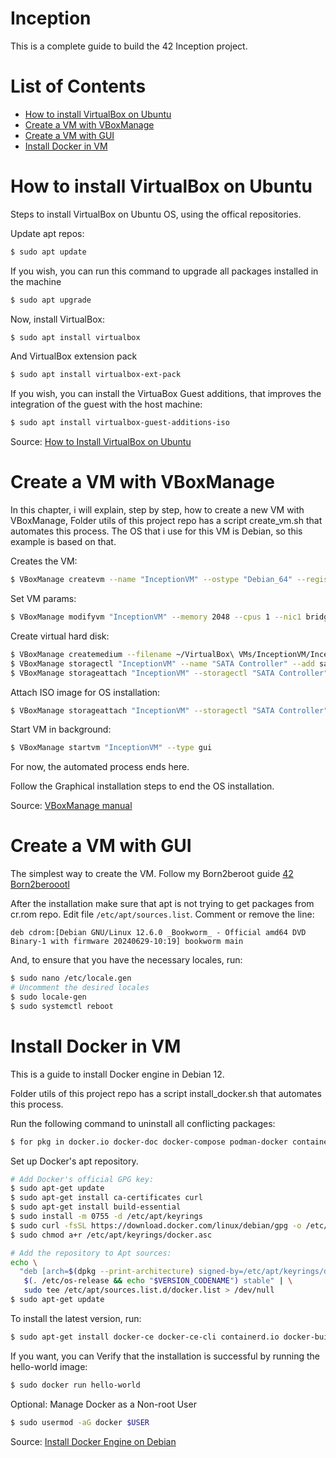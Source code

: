 # Inception

This is a complete guide to build the 42 Inception project.

# List of Contents
- [How to install VirtualBox on Ubuntu](#vbox)
- [Create a VM with VBoxManage](#create_vm_1)
- [Create a VM with GUI](#create_vm_2)
- [Install Docker in VM](#install_docker)

<a id="vbox"></a>
# How to install VirtualBox on Ubuntu

Steps to install VirtualBox on Ubuntu OS, using the offical repositories.

Update apt repos:

```bash
$ sudo apt update
```

If you wish, you can run this command to upgrade all packages installed in the machine

```bash
$ sudo apt upgrade
```

Now, install VirtualBox:

```bash
$ sudo apt install virtualbox
```

And VirtualBox extension pack

```bash
$ sudo apt install virtualbox-ext-pack
```

If you wish, you can install the VirtuaBox Guest additions, that improves the integration of the guest with the host machine:

```bash
$ sudo apt install virtualbox-guest-additions-iso
```

Source: [How to Install VirtualBox on Ubuntu](https://phoenixnap.com/kb/install-virtualbox-on-ubuntu)

<a id="create_vm_1"></a>
# Create a VM with VBoxManage

In this chapter, i will explain, step by step, how to create a new VM with VBoxManage,
Folder utils of this project repo has a script create_vm.sh that automates this process.
The OS that i use for this VM is Debian, so this example is based on that.

Creates the VM:

```bash
$ VBoxManage createvm --name "InceptionVM" --ostype "Debian_64" --register
```

Set VM params:

```bash
$ VBoxManage modifyvm "InceptionVM" --memory 2048 --cpus 1 --nic1 bridged
```

Create virtual hard disk:

```bash
$ VBoxManage createmedium --filename ~/VirtualBox\ VMs/InceptionVM/InceptionVM.vdi --size 10000 --format VDI
$ VBoxManage storagectl "InceptionVM" --name "SATA Controller" --add sata --controller IntelAHCI
$ VBoxManage storageattach "InceptionVM" --storagectl "SATA Controller" --port 0 --device 0 --type hdd --medium ~/VirtualBox_VMs/InceptionVM/InceptionVM.vdi
```

Attach ISO image for OS installation:

```bash
$ VBoxManage storageattach "InceptionVM" --storagectl "SATA Controller" --port 1 --device 0 --type dvddrive --medium /path/to/debian.iso
```

Start VM in background:

```bash
$ VBoxManage startvm "InceptionVM" --type gui
```

For now, the automated process ends here.

Follow the Graphical installation steps to end the OS installation.

Source: [VBoxManage manual](https://www.virtualbox.org/manual/ch08.html)

<a id="create_vm_2"></a>
# Create a VM with GUI

The simplest way to create the VM. Follow my Born2beroot guide [42 Born2beroootl](https://github.com/bascb/Born2beroot/tree/master)

After the installation make sure that apt is not trying to get packages from cr.rom repo.
Edit file ```/etc/apt/sources.list```. Comment or remove the line:
```
deb cdrom:[Debian GNU/Linux 12.6.0 _Bookworm_ - Official amd64 DVD Binary-1 with firmware 20240629-10:19] bookworm main
```

And, to ensure that you have the necessary locales, run:
```bash
$ sudo nano /etc/locale.gen
# Uncomment the desired locales
$ sudo locale-gen
$ sudo systemctl reboot
```

<a id="install_docker"></a>
# Install Docker in VM

This is a guide to install Docker engine in Debian 12.

Folder utils of this project repo has a script install_docker.sh that automates this process.

Run the following command to uninstall all conflicting packages:
```bash
$ for pkg in docker.io docker-doc docker-compose podman-docker containerd runc; do sudo apt-get remove $pkg; done
```

Set up Docker's apt repository.
```bash
# Add Docker's official GPG key:
$ sudo apt-get update
$ sudo apt-get install ca-certificates curl
$ sudo apt-get install build-essential
$ sudo install -m 0755 -d /etc/apt/keyrings
$ sudo curl -fsSL https://download.docker.com/linux/debian/gpg -o /etc/apt/keyrings/docker.asc
$ sudo chmod a+r /etc/apt/keyrings/docker.asc

# Add the repository to Apt sources:
echo \
  "deb [arch=$(dpkg --print-architecture) signed-by=/etc/apt/keyrings/docker.asc] https://download.docker.com/linux/debian \
   $(. /etc/os-release && echo "$VERSION_CODENAME") stable" | \
   sudo tee /etc/apt/sources.list.d/docker.list > /dev/null
$ sudo apt-get update
```
To install the latest version, run:
```bash
$ sudo apt-get install docker-ce docker-ce-cli containerd.io docker-buildx-plugin docker-compose-plugin docker-compose
```

If you want, you can Verify that the installation is successful by running the hello-world image:
```bash
$ sudo docker run hello-world
```

Optional: Manage Docker as a Non-root User
```bash
$ sudo usermod -aG docker $USER
```

Source: [Install Docker Engine on Debian](https://docs.docker.com/engine/install/debian/)